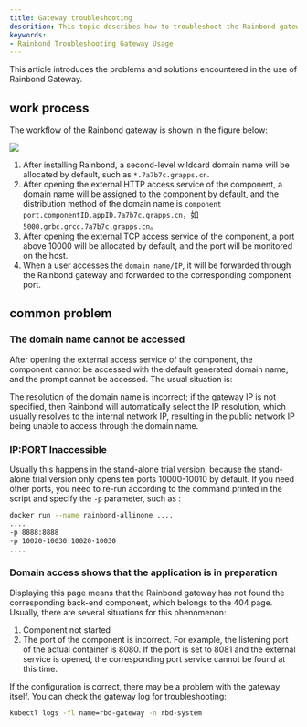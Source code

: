 ```yaml
---
title: Gateway troubleshooting
descrition: This topic describes how to troubleshoot the Rainbond gateway
keywords:
- Rainbond Troubleshooting Gateway Usage
---
```


This article introduces the problems and solutions encountered in the use of Rainbond Gateway.

## work process

The workflow of the Rainbond gateway is shown in the figure below:

![](https://static.goodrain.com/docs/5.12/troubleshooting/installation/en-gateway-process.png)

1. After installing Rainbond, a second-level wildcard domain name will be allocated by default, such as `*.7a7b7c.grapps.cn`.
2. After opening the external HTTP access service of the component, a domain name will be assigned to the component by default, and the distribution method of the domain name is `component port.componentID.appID.7a7b7c.grapps.cn`，如 `5000.grbc.grcc.7a7b7c.grapps.cn`。
3. After opening the external TCP access service of the component, a port above 10000 will be allocated by default, and the port will be monitored on the host.
4. When a user accesses the `domain name/IP`, it will be forwarded through the Rainbond gateway and forwarded to the corresponding component port.

## common problem

### The domain name cannot be accessed

After opening the external access service of the component, the component cannot be accessed with the default generated domain name, and the prompt cannot be accessed. The usual situation is:

The resolution of the domain name is incorrect; if the gateway IP is not specified, then Rainbond will automatically select the IP resolution, which usually resolves to the internal network IP, resulting in the public network IP being unable to access through the domain name.

### IP:PORT Inaccessible

Usually this happens in the stand-alone trial version, because the stand-alone trial version only opens ten ports 10000-10010 by default. If you need other ports, you need to re-run according to the command printed in the script and specify the `-p` parameter, such as :

```bash
docker run --name rainbond-allinone ....
....
-p 8888:8888
-p 10020-10030:10020-10030
....
```

### Domain access shows that the application is in preparation

Displaying this page means that the Rainbond gateway has not found the corresponding back-end component, which belongs to the 404 page. Usually, there are several situations for this phenomenon:

1. Component not started
2. The port of the component is incorrect. For example, the listening port of the actual container is 8080. If the port is set to 8081 and the external service is opened, the corresponding port service cannot be found at this time.

If the configuration is correct, there may be a problem with the gateway itself. You can check the gateway log for troubleshooting:

```bash
kubectl logs -fl name=rbd-gateway -n rbd-system
```

